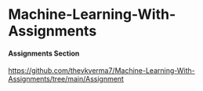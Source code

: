 # Machine-Learning-With-Assignments
#### Assignments Section
https://github.com/thevkverma7/Machine-Learning-With-Assignments/tree/main/Assignment
